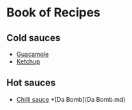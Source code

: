 # Book of Recipes

## Cold sauces
* [Guacamole](guacamole.md)
* [Ketchup](ketchup.md)

## Hot sauces
* [Chilli sauce](chilli.md)
*[Da Bomb](Da Bomb.md)
